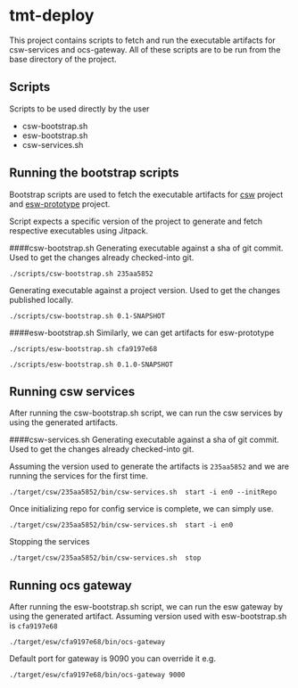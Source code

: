# tmt-deploy

This project contains scripts to fetch and run the executable artifacts for csw-services and ocs-gateway.
All of these scripts are to be run from the base directory of the project.
  
## Scripts
Scripts to be used directly by the user
* csw-bootstrap.sh 
* esw-bootstrap.sh
* csw-services.sh

## Running the bootstrap scripts 

Bootstrap scripts are used to fetch the executable artifacts for 
[csw](https://github.com/tmtsoftware/csw) project and
[esw-prototype](https://github.com/tmtsoftware/esw-prototype) project.

Script expects a specific version of the project to generate and fetch respective executables using Jitpack.

####csw-bootstrap.sh
Generating executable against a sha of git commit. Used to get the changes already checked-into git.
```sbtshell
./scripts/csw-bootstrap.sh 235aa5852
```
Generating executable against a project version. Used to get the changes published locally.
```sbtshell
./scripts/csw-bootstrap.sh 0.1-SNAPSHOT
```

####esw-bootstrap.sh
Similarly, we can get artifacts for esw-prototype
```sbtshell
./scripts/esw-bootstrap.sh cfa9197e68
```
```sbtshell
./scripts/esw-bootstrap.sh 0.1.0-SNAPSHOT
```

## Running csw services
After running the csw-bootstrap.sh script, we can run the csw services by using the generated artifacts.

####csw-services.sh
Generating executable against a sha of git commit. Used to get the changes already checked-into git.

Assuming the version used to generate the artifacts is `235aa5852` and we are running the services for the first time.
```sbtshell
./target/csw/235aa5852/bin/csw-services.sh  start -i en0 --initRepo
```
Once initializing repo for config service is complete, we can simply use. 
```sbtshell
./target/csw/235aa5852/bin/csw-services.sh  start -i en0
```
Stopping the services
```sbtshell
./target/csw/235aa5852/bin/csw-services.sh  stop
```

## Running ocs gateway
After running the esw-bootstrap.sh script, we can run the esw gateway by using the generated artifact.
Assuming version used with esw-bootstrap.sh is `cfa9197e68`
```sbtshell
./target/esw/cfa9197e68/bin/ocs-gateway
```
Default port for gateway is 9090 you can override it 
e.g.
```sbtshell
./target/esw/cfa9197e68/bin/ocs-gateway 9000
```
